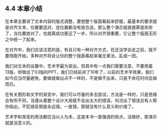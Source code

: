 ## **4.4**  **本章小结**

在本章主要讲了文本内容的版式调整，要想整个版面看起来舒服，最基本的要求就是对齐文本，位置要选对，连位置都没有放合适，那么整个演示就直接算是失败了，当位置放对了，也就离成功更近了一步，所以对齐很重要，它让整个版面无形之中统一了起来。

在对齐中，我们应该注意的是，有且只有一种对齐方式，在还没学会走之前，就不要用跑开始，多种对齐将会让你的整个版面看起来毫无章法，乱成一团。

我们对文本的设置中，艺术字最为突出，但其中有一点我们需要注意，不要用着13版，却做出了03版的PPT，我们已经前进了10年了，以前的艺术字效果，我们如今应当尽量避免，要做就做出点不一样的，不是做不出来，只是不肯花时间去做而已。

在有关图形和文字的渐变中，我们可以尽量的多去尝试，方法是一样的，只是思维会有所不同，当遵从着整个设计大局就不会出太大的错误，何况出了错误总有人帮你指出，不犯错反倒是永远错，一直错，那就没有什么意义和价值了。

艺术字和渐变的用法都应当以人为本，这是本书一直强调的观点，没做好，那演示就是没意义的。

